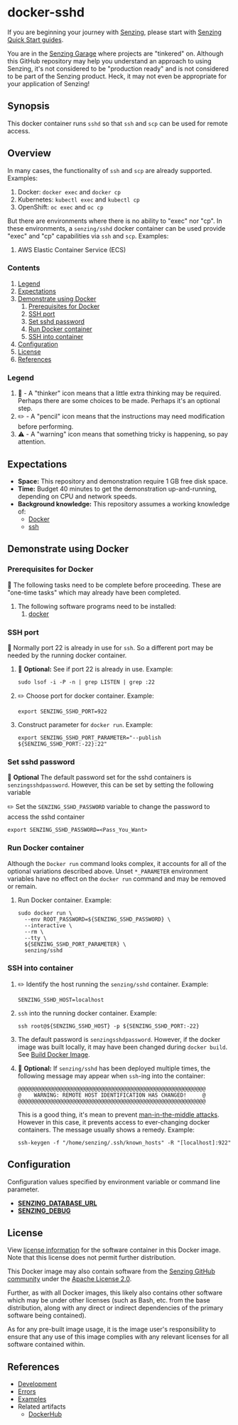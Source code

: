 # docker-sshd

If you are beginning your journey with [Senzing],
please start with [Senzing Quick Start guides].

You are in the [Senzing Garage] where projects are "tinkered" on.
Although this GitHub repository may help you understand an approach to using Senzing,
it's not considered to be "production ready" and is not considered to be part of the Senzing product.
Heck, it may not even be appropriate for your application of Senzing!

## Synopsis

This docker container runs `sshd` so that `ssh` and `scp` can be used for remote access.

## Overview

In many cases, the functionality of `ssh` and `scp` are already supported.
Examples:

1. Docker: `docker exec` and `docker cp`
1. Kubernetes: `kubectl exec` and `kubectl cp`
1. OpenShift: `oc exec` and `oc cp`

But there are environments where there is no ability to "exec" nor "cp".
In these environments, a `senzing/sshd` docker container can be used provide "exec" and "cp" capabilities
via `ssh` and `scp`.
Examples:

1. AWS Elastic Container Service (ECS)

### Contents

1. [Legend]
1. [Expectations]
1. [Demonstrate using Docker]
   1. [Prerequisites for Docker]
   1. [SSH port]
   1. [Set sshd password]
   1. [Run Docker container]
   1. [SSH into container]
1. [Configuration]
1. [License]
1. [References]

### Legend

1. :thinking: - A "thinker" icon means that a little extra thinking may be required.
   Perhaps there are some choices to be made.
   Perhaps it's an optional step.
1. :pencil2: - A "pencil" icon means that the instructions may need modification before performing.
1. :warning: - A "warning" icon means that something tricky is happening, so pay attention.

## Expectations

- **Space:** This repository and demonstration require 1 GB free disk space.
- **Time:** Budget 40 minutes to get the demonstration up-and-running, depending on CPU and network speeds.
- **Background knowledge:** This repository assumes a working knowledge of:
  - [Docker]
  - [ssh]

## Demonstrate using Docker

### Prerequisites for Docker

:thinking: The following tasks need to be complete before proceeding.
These are "one-time tasks" which may already have been completed.

1. The following software programs need to be installed:
   1. [docker]

### SSH port

:thinking: Normally port 22 is already in use for `ssh`.
So a different port may be needed by the running docker container.

1. :thinking: **Optional:** See if port 22 is already in use.
   Example:

   ```console
   sudo lsof -i -P -n | grep LISTEN | grep :22
   ```

1. :pencil2: Choose port for docker container.
   Example:

   ```console
   export SENZING_SSHD_PORT=922
   ```

1. Construct parameter for `docker run`.
   Example:

   ```console
   export SENZING_SSHD_PORT_PARAMETER="--publish ${SENZING_SSHD_PORT:-22}:22"
   ```

### Set sshd password

:thinking: **Optional** The default password set for the sshd containers is `senzingsshdpassword`. However, this can be set by setting the following variable

:pencil2: Set the `SENZING_SSHD_PASSWORD` variable to change the password to access the sshd container

```console
export SENZING_SSHD_PASSWORD=<Pass_You_Want>
```

### Run Docker container

Although the `Docker run` command looks complex,
it accounts for all of the optional variations described above.
Unset `*_PARAMETER` environment variables have no effect on the
`docker run` command and may be removed or remain.

1. Run Docker container.
   Example:

   ```console
   sudo docker run \
     --env ROOT_PASSWORD=${SENZING_SSHD_PASSWORD} \
     --interactive \
     --rm \
     --tty \
     ${SENZING_SSHD_PORT_PARAMETER} \
     senzing/sshd
   ```

### SSH into container

1. :pencil2: Identify the host running the `senzing/sshd` container.
   Example:

   ```console
   SENZING_SSHD_HOST=localhost
   ```

1. `ssh` into the running docker container.
   Example:

   ```console
   ssh root@${SENZING_SSHD_HOST} -p ${SENZING_SSHD_PORT:-22}
   ```

1. The default password is `senzingsshdpassword`.
   However, if the docker image was built locally, it may have been changed during `docker build`.
   See [Build Docker Image].

1. :thinking: **Optional:**
   If `senzing/sshd` has been deployed multiple times,
   the following message may appear when `ssh`-ing into the container:

   ```console
   @@@@@@@@@@@@@@@@@@@@@@@@@@@@@@@@@@@@@@@@@@@@@@@@@@@@@@@@@@@
   @    WARNING: REMOTE HOST IDENTIFICATION HAS CHANGED!     @
   @@@@@@@@@@@@@@@@@@@@@@@@@@@@@@@@@@@@@@@@@@@@@@@@@@@@@@@@@@@
   ```

   This is a good thing, it's mean to prevent [man-in-the-middle attacks].
   However in this case, it prevents access to ever-changing docker containers.
   The message usually shows a remedy.
   Example:

   ```console
   ssh-keygen -f "/home/senzing/.ssh/known_hosts" -R "[localhost]:922"
   ```

## Configuration

Configuration values specified by environment variable or command line parameter.

- **[SENZING_DATABASE_URL]**
- **[SENZING_DEBUG]**

## License

View [license information] for the software container in this Docker image.
Note that this license does not permit further distribution.

This Docker image may also contain software from the
[Senzing GitHub community] under the [Apache License 2.0].

Further, as with all Docker images,
this likely also contains other software which may be under other licenses
(such as Bash, etc. from the base distribution,
along with any direct or indirect dependencies of the primary software being contained).

As for any pre-built image usage,
it is the image user's responsibility to ensure that any use of this image complies
with any relevant licenses for all software contained within.

## References

- [Development]
- [Errors]
- [Examples]
- Related artifacts
  - [DockerHub]

[Apache License 2.0]: https://www.apache.org/licenses/LICENSE-2.0
[Build Docker Image]: development.md#build-docker-image
[Configuration]: #configuration
[Demonstrate using Docker]: #demonstrate-using-docker
[Development]: docs/development.m
[Docker]: https://github.com/senzing-garage/knowledge-base/blob/main/WHATIS/docker.md
[DockerHub]: https://hub.docker.com/r/senzing/sshd
[Errors]: docs/errors.md
[Examples]: docs/examples.md
[Expectations]: #expectations
[Legend]: #legend
[license information]: https://senzing.com/end-user-license-agreement/
[License]: #license
[man-in-the-middle attacks]: https://en.wikipedia.org/wiki/Man-in-the-middle_attack
[Prerequisites for Docker]: #prerequisites-for-docker
[References]: #references
[Run Docker container]: #run-docker-container
[Senzing Garage]: https://github.com/senzing-garage
[Senzing GitHub community]: https://github.com/senzing-garage/
[Senzing Quick Start guides]: https://docs.senzing.com/quickstart/
[SENZING_DATABASE_URL]: https://github.com/senzing-garage/knowledge-base/blob/main/lists/environment-variables.md#senzing_database_url
[SENZING_DEBUG]: https://github.com/senzing-garage/knowledge-base/blob/main/lists/environment-variables.md#senzing_debug
[Senzing]: https://senzing.com/
[Set sshd password]: #set-sshd-password
[SSH into container]: #ssh-into-container
[SSH port]: #ssh-port
[ssh]: https://github.com/senzing-garage/knowledge-base/blob/main/WHATIS/ssh.md
